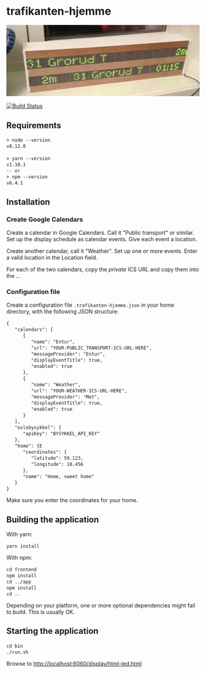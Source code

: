 # trafikanten-hjemme

![Photo](trafikanten-hjemme-liten.png)

[![Build Status](https://travis-ci.org/vramdal/trafikanten-hjemme.svg?branch=dev)](https://travis-ci.org/vramdal/trafikanten-hjemme)

## Requirements

```
> node --version
v8.12.0

> yarn --version
v1.10.1
-- or
> npm --version
v6.4.1
```



## Installation
### Create Google Calendars
Create a calendar in Google Calendars. Call it "Public transport" or similar. 
Set up the display schedule as calendar events. Give each event a location.

Create another calendar, call it "Weather". Set up one or more events. Enter a valid location in the Location field. 

For each of the two calendars, copy the _private_ ICS URL and copy them into the ...

### Configuration file
Create a configuration file `.trafikanten-hjemme.json` in your home directory, with the following JSON structure:

```
{
   "calendars": [
      {
         "name": "Entur",
         "url": "YOUR-PUBLIC_TRANSPORT-ICS-URL-HERE",
         "messageProvider": "Entur",
         "displayEventTitle": true,
         "enabled": true
      },
      {
         "name": "Weather",
         "url": "YOUR-WEATHER-ICS-URL-HERE",
         "messageProvider": "Met",
         "displayEventTitle": true,
         "enabled": true
      }
   ],
   "oslobysykkel": {
      "apiKey": "BYSYKKEL_API_KEY"
   },
   "home": {E
      "coordinates": {
         "latitude": 59.123,
         "longitude": 10.456
      },
      "name": "Home, sweet home"
   }
}
```

Make sure you enter the coordinates for your home.

## Building the application
With yarn:
```
yarn install
```
With npm:
```
cd frontend
npm install
cd ../app
npm install
cd ..
```


Depending on your platform, one or more optional dependencies might fail to build. This is usually OK.

## Starting the application
```
cd bin
./run.sh
```

Browse to [http://localhost:6060/display/html-led.html](http://localhost:6060/display/html-led.html)